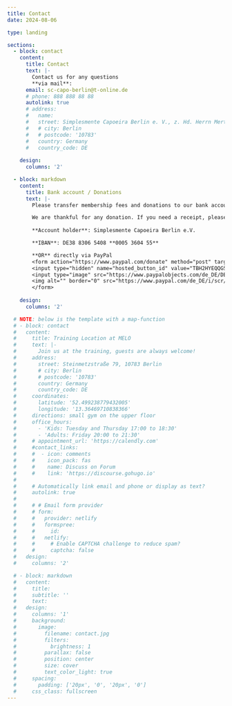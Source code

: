 ```yaml
---
title: Contact
date: 2024-08-06

type: landing

sections:
  - block: contact
    content:
      title: Contact
      text: |-
        Contact us for any questions
        **via mail**:
      email: sc-capo-berlin@t-online.de
      # phone: 888 888 88 88
      autolink: true
      # address:
      #   name: 
      #   street: Simplesmente Capoeira Berlin e. V., z. Hd. Herrn Mert Ögüt, Gélieustraße 6a, 12203 Berlin
      #   # city: Berlin 
      #   # postcode: '10783'
      #   country: Germany
      #   country_code: DE
    
    design:
      columns: '2'

  - block: markdown 
    content:
      title: Bank account / Donations
      text: |-
        Please transfer membership fees and donations to our bank account.

        We are thankful for any donation. If you need a receipt, please contact us.
        
        **Account holder**: Simplesmente Capoeira Berlin e.V.

        **IBAN**: DE38 8306 5408 **0005 3604 55**

        **OR** directly via PayPal
        <form action="https://www.paypal.com/donate" method="post" target="_top">
        <input type="hidden" name="hosted_button_id" value="TBH2HYEQQGSH8" />
        <input type="image" src="https://www.paypalobjects.com/de_DE/DE/i/btn/btn_donate_LG.gif" border="0" name="submit" title="PayPal - The safer, easier way to pay online!" alt="Spenden mit dem PayPal-Button" />
        <img alt="" border="0" src="https://www.paypal.com/de_DE/i/scr/pixel.gif" width="1" height="1" />
        </form>
    
    design:
      columns: '2'

  # NOTE: below is the template with a map-function
  # - block: contact
  #   content:
  #     title: Training Location at MELO 
  #     text: |-
  #       Join us at the training, guests are always welcome!
  #     address:
  #       street: Steinmetzstraße 79, 10783 Berlin
  #       # city: Berlin 
  #       # postcode: '10783'
  #       country: Germany
  #       country_code: DE
  #     coordinates:
  #       latitude: '52.499238779432005'
  #       longitude: '13.36469710838366'
  #     directions: small gym on the upper floor
  #     office_hours:
  #       - 'Kids: Tuesday and Thursday 17:00 to 18:30'
  #       - 'Adults: Friday 20:00 to 21:30'
  #     # appointment_url: 'https://calendly.com'
  #     #contact_links:
  #     #  - icon: comments
  #     #    icon_pack: fas
  #     #    name: Discuss on Forum
  #     #    link: 'https://discourse.gohugo.io'
  #   
  #     # Automatically link email and phone or display as text?
  #     autolink: true
  #   
  #     # # Email form provider
  #     # form:
  #     #   provider: netlify
  #     #   formspree:
  #     #     id:
  #     #   netlify:
  #     #     # Enable CAPTCHA challenge to reduce spam?
  #     #     captcha: false
  #   design:
  #     columns: '2'

  # - block: markdown
  #   content:
  #     title:
  #     subtitle: ''
  #     text:
  #   design:
  #     columns: '1'
  #     background:
  #       image: 
  #         filename: contact.jpg
  #         filters:
  #           brightness: 1
  #         parallax: false
  #         position: center
  #         size: cover
  #         text_color_light: true
  #     spacing:
  #       padding: ['20px', '0', '20px', '0']
  #     css_class: fullscreen
---
```

